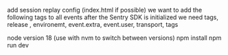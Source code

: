 add session replay config (index.html if possible)
we want to add the following tags to all events after the Sentry SDK is initialized
we need tags, release , environemt, event.extra, event.user, transport, tags 

node version 18 (use with nvm to switch between versions)
npm install
npm run dev 
